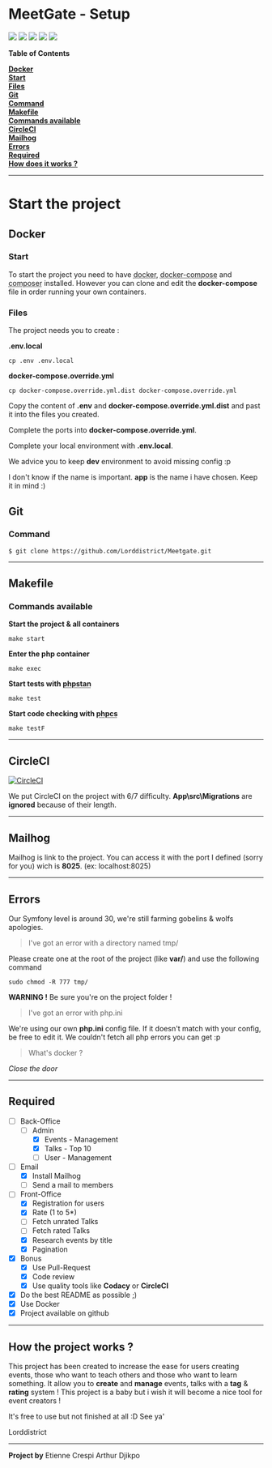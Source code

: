 # MeetGate - Setup

![](https://img.shields.io/github/stars/Lorddistrict/meetgate.svg) ![](https://img.shields.io/github/forks/Lorddistrict/meetgate.svg) ![](https://img.shields.io/github/tag/Lorddistrict/meetgate.svg) ![](https://img.shields.io/github/issues/Lorddistrict/meetgate.svg) ![](https://img.shields.io/github/issues-pr/Lorddistrict/meetgate.svg)


**Table of Contents**

**[Docker](#docker)**<br>
**[Start](#start)**<br>
**[Files](#files)**<br>
**[Git](#git)**<br>
**[Command](#command)**<br>
**[Makefile](#makefile)**<br>
**[Commands available](#commands-available)**<br>
**[CircleCI](#circleci)**<br>
**[Mailhog](#mailhog)**<br>
**[Errors](#errors)**<br>
**[Required](#required)**<br>
**[How does it works ?](#how-the-project-works-?)**<br>

----

# Start the project

## Docker

### Start
To start the project you need to have <abbr title="https://docs.docker.com/install/">docker</abbr>, <abbr title="https://docs.docker.com/compose/install/">docker-compose</abbr> and <abbr title="https://getcomposer.org/">composer</abbr> installed.
However you can clone and edit the **docker-compose** file in order running your own containers.

### Files
The project needs you to create :

**.env.local**

`cp .env .env.local`

**docker-compose.override.yml**

`cp docker-compose.override.yml.dist docker-compose.override.yml`

Copy the content of **.env** and **docker-compose.override.yml.dist** and past it into the files you created.

Complete the ports into **docker-compose.override.yml**.

Complete your local environment with **.env.local**.

We advice you to keep **dev** environment to avoid missing config :p

I don't know if the name is important. **app** is the name i have chosen. Keep it in mind :)


## Git
### Command

`$ git clone https://github.com/Lorddistrict/Meetgate.git`

----

## Makefile
### Commands available

**Start the project & all containers**

`make start`

**Enter the php container**

`make exec`

**Start tests with <abbr title="https://github.com/phpstan/phpstan">phpstan</abbr>**

`make test`

**Start code checking with <abbr title="https://github.com/squizlabs/PHP_CodeSniffer">phpcs</abbr>**

`make testF`

----

## CircleCI

[![CircleCI](https://circleci.com/gh/Lorddistrict/Meetgate.svg?style=svg)](https://circleci.com/gh/Lorddistrict/Meetgate) 

We put CircleCI on the project with 6/7 difficulty.
**App\src\Migrations** are **ignored** because of their length.


----

## Mailhog

Mailhog is link to the project. 
You can access it with the port I defined (sorry for you) wich is **8025**.
(ex: localhost:8025)


----

## Errors

Our Symfony level is around 30, we're still farming gobelins & wolfs apologies.
> I've got an error with a directory named tmp/

Please create one at the root of the project (like **var/**) and use the following command

`sudo chmod -R 777 tmp/`

**WARNING !** Be sure you're on the project folder !

> I've got an error with php.ini

We're using our own **php.ini** config file. If it doesn't match with your config, be free to edit it. We couldn't fetch all php errors you can get :p

> What's docker ?

*Close the door*

----

## Required

- [ ] Back-Office
  - [ ] Admin
    - [x] Events - Management
    - [x] Talks - Top 10
    - [ ] User - Management
 - [ ] Email
    - [x] Install Mailhog
    - [ ] Send a mail to members
- [ ] Front-Office
  - [x] Registration for users
  - [x] Rate (1 to 5\*)
  - [ ] Fetch unrated Talks
  - [ ] Fetch rated Talks
  - [x] Research events by title
  - [x] Pagination
- [x] Bonus
  - [x] Use Pull-Request
  - [x] Code review
  - [x] Use quality tools like **Codacy** or **CircleCI**
- [x] Do the best README as possible ;)
- [x] Use Docker
- [x] Project available on github

----

## How the project works ?

This project has been created to increase the ease for users creating events, those who want to teach others and those who want to learn something.
It allow you to **create** and **manage** events, talks with a **tag** & **rating** system !
This project is a baby but i wish it will become a nice tool for event creators !

It's free to use but not finished at all :D
See ya'

Lorddistrict

----

**Project by**
Etienne Crespi
Arthur Djikpo
